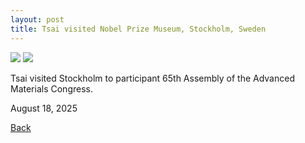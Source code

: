 ```yaml
---
layout: post
title: Tsai visited Nobel Prize Museum, Stockholm, Sweden
---
```


<img src="https://raw.githubusercontent.com/FiniteTsai/FiniteTsai.github.io/master/images/posts/20251.jpeg">

<img src="https://raw.githubusercontent.com/FiniteTsai/FiniteTsai.github.io/master/images/posts/20252.JPG">

Tsai visited Stockholm to participant 65th Assembly of the Advanced Materials Congress.

August 18, 2025

[Back](https://chiacheng-tsai.github.io/)


